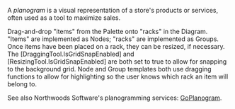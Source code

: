 ﻿A *planogram* is a visual representation of a store's products or services, often used as a tool to maximize sales.

Drag-and-drop "items" from the Palette onto "racks" in the Diagram.
"Items" are implemented as Nodes; "racks" are implemented as Groups.
Once items have been placed on a rack, they can be resized, if necessary.
The [DraggingTool.IsGridSnapEnabled] and [ResizingTool.IsGridSnapEnabled] are both set
to true to allow for snapping to the background grid.
Node and Group templates both use dragging functions to allow for highlighting so the user knows which
rack an item will belong to.

See also Northwoods Software's planogramming services: [GoPlanogram](https://goplanogram.com).